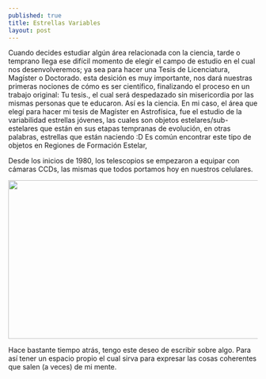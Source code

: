 ```yaml
---
published: true
title: Estrellas Variables
layout: post
---
```


Cuando decides estudiar algún área relacionada con la ciencia, tarde o temprano llega ese difícil momento de elegir el 
campo de estudio en el cual nos desenvolveremos; ya sea para hacer una Tesis de Licenciatura, Magíster o Doctorado. esta 
desición es muy importante, nos dará nuestras primeras nociones de cómo es ser científico, finalizando el proceso en un trabajo original: Tu tesis., 
el cual será despedazado sin misericordia por las mismas personas que te educaron. 
Así es la ciencia.
En mi caso, el área que elegí para hacer mi tesis de Magíster en Astrofísica, fue el estudio de la variabilidad estrellas 
jóvenes, las cuales son objetos estelares/sub-estelares que están en sus etapas tempranas de evolución, en otras palabras, 
estrellas que están naciendo :D
Es común encontrar este tipo de objetos en Regiones de Formación Estelar, 


Desde los inicios de 1980, los telescopios se empezaron a equipar con cámaras CCDs, las mismas que todos portamos hoy en 
nuestros celulares. 

<img src="https://raw.githubusercontent.com/nicomedinap/nicomedinap.github.io/master/_posts/Primer_post/BRCs.png"
 height="320" width="810">



Hace bastante tiempo atrás, tengo este deseo de escribir sobre algo. Para así tener un espacio propio el cual sirva 
para expresar las cosas coherentes que salen (a veces) de mi mente.
